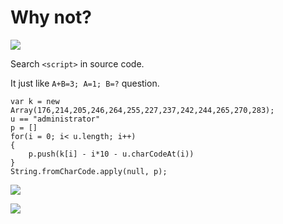 # **Why not?**

![](https://i.imgur.com/YyiWyXG.png)

Search `<script>` in source code.

It just like `A+B=3; A=1; B=?` question.

```
var k = new Array(176,214,205,246,264,255,227,237,242,244,265,270,283);
u == "administrator"
p = []
for(i = 0; i< u.length; i++)
{
    p.push(k[i] - i*10 - u.charCodeAt(i))
}
String.fromCharCode.apply(null, p);
```

![](https://i.imgur.com/lu78773.png)

![](https://i.imgur.com/hNrjIiI.png)
